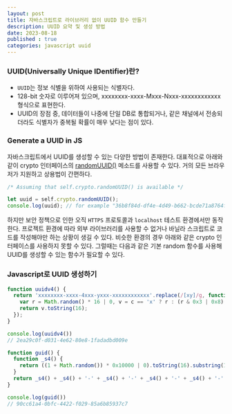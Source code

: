 ```yaml
---
layout: post
title: 자바스크립트로 라이브러리 없이 UUID 함수 만들기
description: UUID 요약 및 생성 방법
date: 2023-08-18
published : true
categories: javascript uuid
---
```


### UUID(Universally Unique IDentifier)란?
- `UUID`는 정보 식별을 위하여 사용되는 식별자다.
- 128-bit 숫자로 이루어져 있으며, xxxxxxxx-xxxx-Mxxx-Nxxx-xxxxxxxxxxxx 형식으로 표현한다.
- UUID의 장점 중, 데이터들이 나중에 단일 DB로 통합되거나, 같은 채널에서 전송되더라도 식별자가 중복될 확률이 매우 낮다는 점이 있다.

### Generate a UUID in JS
자바스크립트에서 UUID를 생성할 수 있는 다양한 방법이 존재한다. 대표적으로 아래와 같이 crypto 인터페이스의 [randomUUID()](https://developer.mozilla.org/en-US/docs/Web/API/Crypto/randomUUID) 메소드를 사용할 수 있다. 거의 모든 브라우저가 지원하고 상용법이 간편하다.
```js
/* Assuming that self.crypto.randomUUID() is available */

let uuid = self.crypto.randomUUID();
console.log(uuid); // for example "36b8f84d-df4e-4d49-b662-bcde71a8764f"
```
하지만 보안 정책으로 인한 오직 `HTTPS` 프로토콜과 `localhost` 테스트 환경에서만 동작한다. 프로젝트 환경에 따라 외부 라이브러리를 사용할 수 없거나 바닐라 스크립트로 코드를 작성해야만 하는 상황이 생길 수 있다. 비슷한 환경의 경우 아래와 같은 crypto 인터페이스를 사용하지 못할 수 있다. 그럴때는 다음과 같은 기본 random 함수를 사용해 UUID를 생성할 수 있는 함수가 필요할 수 있다.

### Javascript로 UUID 생성하기
```js
function uuidv4() {
  return 'xxxxxxxx-xxxx-4xxx-yxxx-xxxxxxxxxxxx'.replace(/[xy]/g, function(c) {
    var r = Math.random() * 16 | 0, v = c == 'x' ? r : (r & 0x3 | 0x8);
    return v.toString(16);
  });
}

console.log(uuidv4())
// 2ea29c0f-d031-4e62-80e8-1fadadbd009e
```

```js
function guid() {
  function _s4() {
    return ((1 + Math.random()) * 0x10000 | 0).toString(16).substring(1);
  }
  return _s4() + _s4() + '-' + _s4() + '-' + _s4() + '-' + _s4() + '-' + _s4() + _s4() + _s4();
}

console.log(guid())
// 90cc61a4-0bfc-4422-f029-85a6b85937c7
```



